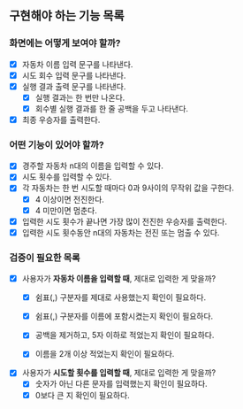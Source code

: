 ## 구현해야 하는 기능 목록
### 화면에는 어떻게 보여야 할까?
- [X] 자동차 이름 입력 문구를 나타낸다.
- [X] 시도 회수 입력 문구를 나타낸다.
- [X] 실행 결과 출력 문구를 나타낸다.
  - [X] 실행 결과는 한 번만 나온다.
  - [X] 회수별 실행 결과를 한 줄 공백을 두고 나타낸다.
- [X] 최종 우승자를 출력한다.

### 어떤 기능이 있어야 할까?
- [X] 경주할 자동차 n대의 이름을 입력할 수 있다.
- [X] 시도 횟수를 입력할 수 있다.
- [X] 각 자동차는 한 번 시도할 때마다 0과 9사이의 무작위 값을 구한다.
  - [X] 4 이상이면 전진한다.
  - [X] 4 미만이면 멈춘다.
- [X] 입력한 시도 횟수가 끝나면 가장 많이 전진한 우승자를 출력한다.
- [X] 입력한 시도 횟수동안 n대의 자동차는 전진 또는 멈출 수 있다.

### 검증이 필요한 목록
- [X] 사용자가 **자동차 이름을 입력할 때**, 제대로 입력한 게 맞을까?
  - [X] 쉼표(,) 구분자를 제대로 사용했는지 확인이 필요하다.
  - [X] 쉼표(,) 구분자를 이름에 포함시켰는지 확인이 필요하다.
  - [X] 공백을 제거하고, 5자 이하로 적었는지 확인이 필요하다.
  - [X] 이름을 2개 이상 적었는지 확인이 필요하다.


- [X] 사용자가 **시도할 횟수를 입력할 때**, 제대로 입력한 게 맞을까?
  - [X] 숫자가 아닌 다른 문자를 입력했는지 확인이 필요하다.
  - [X] 0보다 큰 지 확인이 필요하다.